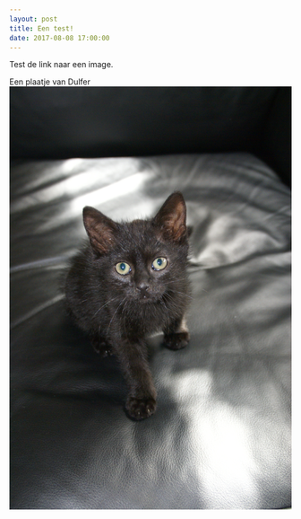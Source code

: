 ```yaml
---
layout: post
title: Een test!
date: 2017-08-08 17:00:00
---
```


Test de link naar een image.

Een plaatje van Dulfer ![Dulfer](/images/dulfer.jpg)
